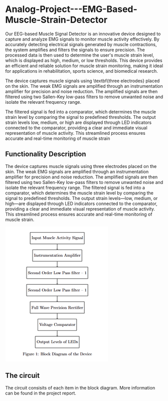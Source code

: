 # Analog-Project---EMG-Based-Muscle-Strain-Detector

Our EEG-based Muscle Signal Detector is an innovative device designed to capture and analyze EMG signals to monitor muscle activity effectively. By accurately detecting electrical signals generated by muscle contractions, the system amplifies and filters the signals to ensure precision. The processed data is then used to determine the user's muscle strain level, which is displayed as high, medium, or low thresholds. This device provides an efficient and reliable solution for muscle strain monitoring, making it ideal for applications in rehabilitation, sports science, and biomedical research.

The device captures muscle signals using \textbf{three electrodes} placed on the skin. The weak EMG signals are amplified through an instrumentation amplifier for precision and noise reduction. The amplified signals are then filtered using two Sallen-Key low-pass filters to remove unwanted noise and isolate the relevant frequency range.

The filtered signal is fed into a comparator, which determines the muscle strain level by comparing the signal to predefined thresholds. The output strain levels low, medium, or high are displayed through LED indicators connected to the comparator, providing a clear and immediate visual representation of muscle activity. This streamlined process ensures accurate and real-time monitoring of muscle strain

## Functionality Description

The device captures muscle signals using three electrodes placed on the skin. The weak EMG signals are amplified through an instrumentation amplifier for precision and noise reduction. The amplified signals are then filtered using two Sallen-Key low-pass filters to remove unwanted noise and isolate the relevant frequency range. The filtered signal is fed into a comparator, which determines the muscle strain level by comparing the signal to predefined thresholds. The output strain levels—low, medium, or high—are displayed through LED indicators connected to the comparator, providing a clear and immediate visual representation of muscle activity. This streamlined process ensures accurate and real-time monitoring of muscle strain.

![block_diagram](Images/block_diagram.png)

## The circuit

The circuit consisits of each item in the block diagram. More information can be found in the project report.

